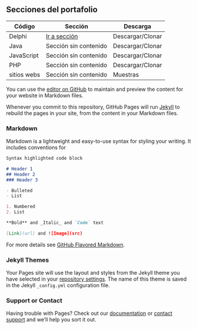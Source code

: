 ## Secciones del portafolio

Código | Sección | Descarga
------------ | ------------- | -------------
Delphi | [Ir a sección](https://github.com/gonzaleau/Code_for_Delphi) | Descargar/Clonar
Java | Sección sin contenido |  Descargar/Clonar
JavaScript | Sección sin contenido |  Descargar/Clonar
PHP | Sección sin contenido |  Descargar/Clonar
sitios webs | Sección sin contenido |  Muestras

You can use the [editor on GitHub](https://github.com/gonzaleau/portfolio/edit/master/README.md) to maintain and preview the content for your website in Markdown files.

Whenever you commit to this repository, GitHub Pages will run [Jekyll](https://jekyllrb.com/) to rebuild the pages in your site, from the content in your Markdown files.

### Markdown

Markdown is a lightweight and easy-to-use syntax for styling your writing. It includes conventions for

```markdown
Syntax highlighted code block

# Header 1
## Header 2
### Header 3

- Bulleted
- List

1. Numbered
2. List

**Bold** and _Italic_ and `Code` text

[Link](url) and ![Image](src)
```

For more details see [GitHub Flavored Markdown](https://guides.github.com/features/mastering-markdown/).

### Jekyll Themes

Your Pages site will use the layout and styles from the Jekyll theme you have selected in your [repository settings](https://github.com/gonzaleau/portfolio/settings). The name of this theme is saved in the Jekyll `_config.yml` configuration file.

### Support or Contact

Having trouble with Pages? Check out our [documentation](https://help.github.com/categories/github-pages-basics/) or [contact support](https://github.com/contact) and we’ll help you sort it out.
